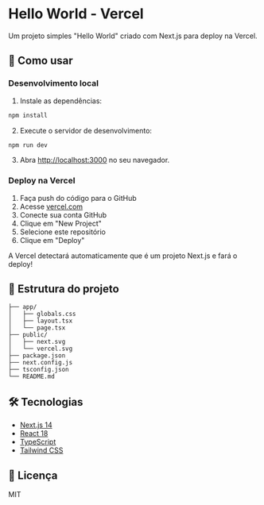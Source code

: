 # Hello World - Vercel

Um projeto simples "Hello World" criado com Next.js para deploy na Vercel.

## 🚀 Como usar

### Desenvolvimento local

1. Instale as dependências:
```bash
npm install
```

2. Execute o servidor de desenvolvimento:
```bash
npm run dev
```

3. Abra [http://localhost:3000](http://localhost:3000) no seu navegador.

### Deploy na Vercel

1. Faça push do código para o GitHub
2. Acesse [vercel.com](https://vercel.com)
3. Conecte sua conta GitHub
4. Clique em "New Project"
5. Selecione este repositório
6. Clique em "Deploy"

A Vercel detectará automaticamente que é um projeto Next.js e fará o deploy!

## 📁 Estrutura do projeto

```
├── app/
│   ├── globals.css
│   ├── layout.tsx
│   └── page.tsx
├── public/
│   ├── next.svg
│   └── vercel.svg
├── package.json
├── next.config.js
├── tsconfig.json
└── README.md
```

## 🛠️ Tecnologias

- [Next.js 14](https://nextjs.org/)
- [React 18](https://reactjs.org/)
- [TypeScript](https://www.typescriptlang.org/)
- [Tailwind CSS](https://tailwindcss.com/)

## 📝 Licença

MIT 